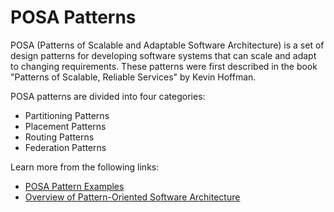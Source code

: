 # POSA Patterns

POSA (Patterns of Scalable and Adaptable Software Architecture) is a set of design patterns for developing software systems that can scale and adapt to changing requirements. These patterns were first described in the book "Patterns of Scalable, Reliable Services" by Kevin Hoffman.

POSA patterns are divided into four categories:

- Partitioning Patterns
- Placement Patterns
- Routing Patterns
- Federation Patterns

Learn more from the following links:

- [POSA Pattern Examples](https://www.youtube.com/watch?v=iYNa_KcWxCU)
- [Overview of Pattern-Oriented Software Architecture](https://en.wikipedia.org/wiki/Pattern-Oriented_Software_Architecture)
